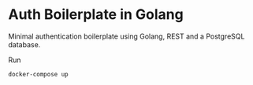 # Auth Boilerplate in Golang
Minimal authentication boilerplate using Golang, REST and a PostgreSQL database.

Run 
```
docker-compose up
```
